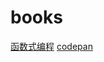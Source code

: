 # books

<a href='https://llh911001.gitbooks.io/mostly-adequate-guide-chinese/content/ch3.html?q=#%E8%BF%BD%E6%B1%82%E2%80%9C%E7%BA%AF%E2%80%9D%E7%9A%84%E7%90%86%E7%94%B1'>函数式编程</a>
<a href='https://www.gitbook.com/book/llh911001/mostly-adequate-guide-chinese/details'>codepan</a>
